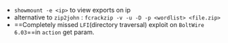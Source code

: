 - `showmount -e <ip>` to view exports on ip
- alternative to `zip2john` : `fcrackzip -v -u -D -p <wordlist> <file.zip>`
- ==Completely missed `LFI`(directory traversal) exploit on `BoltWire 6.03`==in `action` get param.